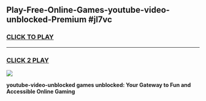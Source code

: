 
## Play-Free-Online-Games-youtube-video-unblocked-Premium #jl7vc
<h3>
<a href="https://premium.freeplayer.one?title=youtube-video-unblocked&ref=8M">CLICK TO PLAY</a></h3>
<hr>

<h3>
<a href="https://premium.freeplayer.one?title=youtube-video-unblocked&ref=8M">CLICK 2 PLAY</a>
  
</h3>

<a href="https://premium.freeplayer.one?title=youtube-video-unblocked&ref=8M"><img src="https://clearcache.store/games.png"></a>


**youtube-video-unblocked games unblocked: Your Gateway to Fun and Accessible Online Gaming**
